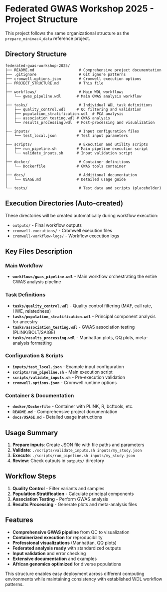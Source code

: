 # Federated GWAS Workshop 2025 - Project Structure

This project follows the same organizational structure as the `prepare_minimac4_data` reference project.

## Directory Structure

```
federated-gwas-workshop-2025/
├── README.md                    # Comprehensive project documentation
├── .gitignore                   # Git ignore patterns
├── cromwell.options.json        # Cromwell execution options
├── PROJECT_STRUCTURE.md         # This file
│
├── workflows/                   # Main WDL workflows
│   └── gwas_pipeline.wdl       # Main GWAS analysis workflow
│
├── tasks/                       # Individual WDL task definitions
│   ├── quality_control.wdl     # QC filtering and validation
│   ├── population_stratification.wdl  # PCA analysis
│   ├── association_testing.wdl # GWAS analysis
│   └── results_processing.wdl  # Post-processing and visualization
│
├── inputs/                      # Input configuration files
│   └── test_local.json         # Test input parameters
│
├── scripts/                     # Execution and utility scripts
│   ├── run_pipeline.sh         # Main pipeline execution script
│   └── validate_inputs.sh      # Input validation script
│
├── docker/                      # Container definitions
│   └── Dockerfile              # GWAS tools container
│
├── docs/                        # Additional documentation
│   └── USAGE.md                # Detailed usage guide
│
└── tests/                       # Test data and scripts (placeholder)
```

## Execution Directories (Auto-created)

These directories will be created automatically during workflow execution:

- `outputs/` - Final workflow outputs
- `cromwell-executions/` - Cromwell execution files
- `cromwell-workflow-logs/` - Workflow execution logs

## Key Files Description

### Main Workflow
- **`workflows/gwas_pipeline.wdl`** - Main workflow orchestrating the entire GWAS analysis pipeline

### Task Definitions
- **`tasks/quality_control.wdl`** - Quality control filtering (MAF, call rate, HWE, relatedness)
- **`tasks/population_stratification.wdl`** - Principal component analysis for ancestry
- **`tasks/association_testing.wdl`** - GWAS association testing (PLINK/BOLT/SAIGE)
- **`tasks/results_processing.wdl`** - Manhattan plots, QQ plots, meta-analysis formatting

### Configuration & Scripts
- **`inputs/test_local.json`** - Example input configuration
- **`scripts/run_pipeline.sh`** - Main execution script
- **`scripts/validate_inputs.sh`** - Pre-execution validation
- **`cromwell.options.json`** - Cromwell runtime options

### Container & Documentation
- **`docker/Dockerfile`** - Container with PLINK, R, bcftools, etc.
- **`README.md`** - Comprehensive project documentation
- **`docs/USAGE.md`** - Detailed usage instructions

## Usage Summary

1. **Prepare inputs**: Create JSON file with file paths and parameters
2. **Validate**: `./scripts/validate_inputs.sh inputs/my_study.json`
3. **Execute**: `./scripts/run_pipeline.sh inputs/my_study.json`
4. **Review**: Check outputs in `outputs/` directory

## Workflow Steps

1. **Quality Control** - Filter variants and samples
2. **Population Stratification** - Calculate principal components
3. **Association Testing** - Perform GWAS analysis
4. **Results Processing** - Generate plots and meta-analysis files

## Features

- **Comprehensive GWAS pipeline** from QC to visualization
- **Containerized execution** for reproducibility
- **Professional visualizations** (Manhattan, QQ plots)
- **Federated analysis ready** with standardized outputs
- **Input validation** and error checking
- **Extensive documentation** and examples
- **African genomics optimized** for diverse populations

This structure enables easy deployment across different computing environments while maintaining consistency with established WDL workflow patterns. 